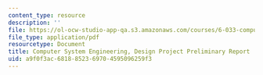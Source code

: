 ```yaml
---
content_type: resource
description: ''
file: https://ol-ocw-studio-app-qa.s3.amazonaws.com/courses/6-033-computer-system-engineering-spring-2018/a9f0f3ac6818852369704595096259f3_MIT6_033S18dppr.pdf
file_type: application/pdf
resourcetype: Document
title: Computer System Engineering, Design Project Preliminary Report
uid: a9f0f3ac-6818-8523-6970-4595096259f3
---
```


